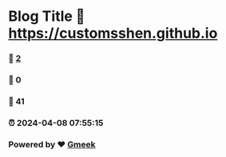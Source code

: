 # Blog Title :link: https://customsshen.github.io 
### :page_facing_up: [2](https://customsshen.github.io/tag.html) 
### :speech_balloon: 0 
### :hibiscus: 41 
### :alarm_clock: 2024-04-08 07:55:15 
### Powered by :heart: [Gmeek](https://github.com/Meekdai/Gmeek)
